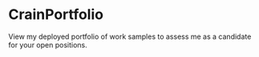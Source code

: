 # CrainPortfolio
View my deployed portfolio of work samples to assess me as a candidate for your open positions.
